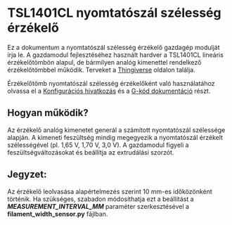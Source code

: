 # TSL1401CL nyomtatószál szélesség érzékelő

Ez a dokumentum a nyomtatószál szélesség érzékelő gazdagép modulját írja le. A gazdamodul fejlesztéséhez használt hardver a TSL1401CL lineáris érzékelőtömbön alapul, de bármilyen analóg kimenettel rendelkező érzékelőtömbbel működik. Terveket a [Thingiverse](https://www.thingiverse.com/search?q=filament%20width%20sensor) oldalon találja.

Érzékelőtömb nyomtatószál szélesség érzékelőként való használatához olvassa el a [Konfigurációs hivatkozás](Config_Reference.md#tsl1401cl_filament_width_sensor) és a [G-kód dokumentáció](G-Codes.md#hall_filament_width_sensor) részt.

## Hogyan működik?

Az érzékelő analóg kimenetet generál a számított nyomtatószál szélessége alapján. A kimeneti feszültség mindig megegyezik a nyomtatószál érzékelt szélességével (pl. 1,65 V, 1,70 V, 3,0 V). A gazdamodul figyeli a feszültségváltozásokat és beállítja az extrudálási szorzót.

## Jegyzet:

Az érzékelő leolvasása alapértelmezés szerint 10 mm-es időközönként történik. Ha szükséges, szabadon módosíthatja ezt a beállítást a ***MEASUREMENT_INTERVAL_MM*** paraméter szerkesztésével a **filament_width_sensor.py** fájlban.

